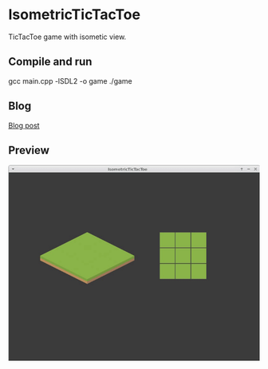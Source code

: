 # IsometricTicTacToe

TicTacToe game with isometic view.

## Compile and run
gcc main.cpp -lSDL2 -o game
./game

## Blog
[Blog post](http://programisty-dzien-powszedni.pl/izometryczny-tictactoe-czyli-kolko-i-krzyzyk-w-c-i-sdl/)

## Preview
![Isometric TicTacToe](https://github.com/jakubthedeveloper/IsometricTicTacToe/blob/master/screenshots/isometric-tictactoe.gif)

